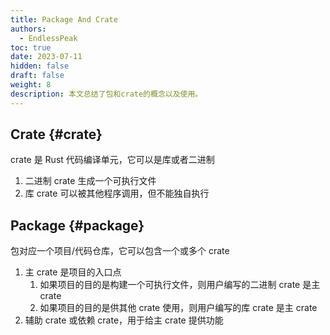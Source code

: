 ```yaml
---
title: Package And Crate
authors:
  - EndlessPeak
toc: true 
date: 2023-07-11
hidden: false
draft: false
weight: 8
description: 本文总结了包和crate的概念以及使用。
---
```


## Crate {#crate}

crate 是 Rust 代码编译单元，它可以是库或者二进制

1.  二进制 crate 生成一个可执行文件
2.  库 crate 可以被其他程序调用，但不能独自执行


## Package {#package}

包对应一个项目/代码仓库，它可以包含一个或多个 crate

1.  主 crate 是项目的入口点
    1.  如果项目的目的是构建一个可执行文件，则用户编写的二进制 crate 是主 crate
    2.  如果项目的目的是供其他 crate 使用，则用户编写的库 crate 是主 crate
2.  辅助 crate 或依赖 crate，用于给主 crate 提供功能
